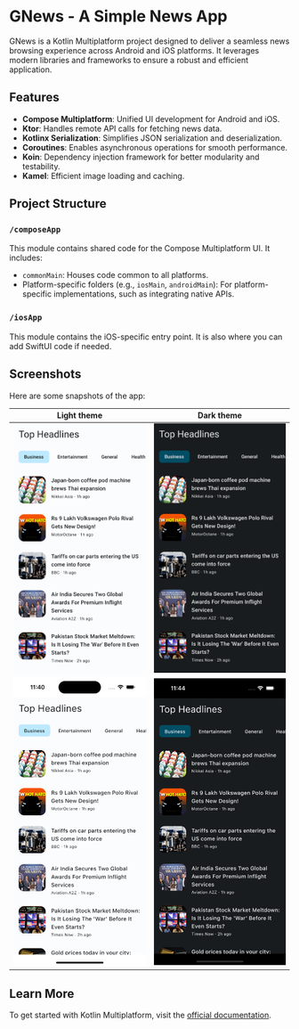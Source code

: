 # GNews - A Simple News App

GNews is a Kotlin Multiplatform project designed to deliver a seamless news browsing experience across Android and iOS platforms. It leverages modern libraries and frameworks to ensure a robust and efficient application.

## Features

- **Compose Multiplatform**: Unified UI development for Android and iOS.
- **Ktor**: Handles remote API calls for fetching news data.
- **Kotlinx Serialization**: Simplifies JSON serialization and deserialization.
- **Coroutines**: Enables asynchronous operations for smooth performance.
- **Koin**: Dependency injection framework for better modularity and testability.
- **Kamel**: Efficient image loading and caching.

## Project Structure

### `/composeApp`
This module contains shared code for the Compose Multiplatform UI. It includes:

- `commonMain`: Houses code common to all platforms.
- Platform-specific folders (e.g., `iosMain`, `androidMain`): For platform-specific implementations, such as integrating native APIs.

### `/iosApp`
This module contains the iOS-specific entry point. It is also where you can add SwiftUI code if needed.

## Screenshots

Here are some snapshots of the app:

|               Light theme               |                Dark theme               |
|-----------------------------------------|-----------------------------------------|
| ![Android](snaps/android_light.png)     | ![Android](snaps/android_dark.png)      |
| ![iOS](snaps/ios_light.png)             | ![iOS](snaps/ios_dark.png)              |

## Learn More

To get started with Kotlin Multiplatform, visit the [official documentation](https://www.jetbrains.com/help/kotlin-multiplatform-dev/get-started.html).